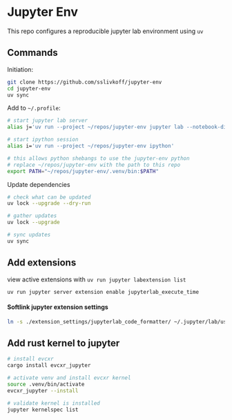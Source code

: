 
# Jupyter Env

This repo configures a reproducible jupyter lab environment using `uv`

## Commands

Initiation:
```bash
git clone https://github.com/sslivkoff/jupyter-env
cd jupyter-env
uv sync
```

Add to `~/.profile`:
```bash
# start jupyter lab server
alias j='uv run --project ~/repos/jupyter-env jupyter lab --notebook-dir="$HOME/notebooks"'

# start ipython session
alias i='uv run --project ~/repos/jupyter-env ipython'

# this allows python shebangs to use the jupyter-env python
# replace ~/repos/jupyter-env with the path to this repo
export PATH="~/repos/jupyter-env/.venv/bin:$PATH"
```

Update dependencies
```bash
# check what can be updated
uv lock --upgrade --dry-run

# gather updates
uv lock --upgrade

# sync updates
uv sync
```

## Add extensions

view active extensions with `uv run jupyter labextension list`

```
uv run jupyter server extension enable jupyterlab_execute_time
```

#### Softlink jupyter extension settings

```bash
ln -s ./extension_settings/jupyterlab_code_formatter/ ~/.jupyter/lab/user-settings/
```

## Add rust kernel to jupyter

```bash
# install evcxr
cargo install evcxr_jupyter

# activate venv and install evcxr kernel
source .venv/bin/activate
evcxr_jupyter --install

# validate kernel is installed
jupyter kernelspec list
```
